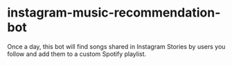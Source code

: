 # instagram-music-recommendation-bot
Once a day, this bot will find songs shared in Instagram Stories by users you follow and add them to a custom Spotify playlist.

